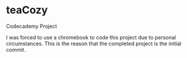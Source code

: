 # teaCozy
Codecademy Project

I was forced to use a chromebook to code this project due to personal circumstances.  This is the reason that the completed project is the initial commit.
